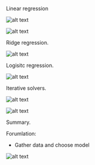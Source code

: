 Linear regression 

![alt text](/.assets/image-5.png)

![alt text](/.assets/image-6.png)

Ridge regression.

![alt text](/.assets/image-7.png)

Logisitc regression.

![alt text](/.assets/image-8.png)

Iterative solvers.

![alt text](/.assets/image-9.png)

![alt text](/.assets/image-10.png)

Summary.

Forumlation: 

- Gather data and choose model

![alt text](/.assets/image-11.png)